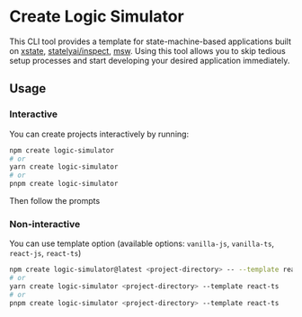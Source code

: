 # Create Logic Simulator

This CLI tool provides a template for state-machine-based applications built on [xstate](https://github.com/statelyai/xstate), [statelyai/inspect](https://github.com/statelyai/inspect), [msw](https://github.com/mswjs/msw). Using this tool allows you to skip tedious setup processes and start developing your desired application immediately.

## Usage

### Interactive

You can create projects interactively by running:

```bash
npm create logic-simulator
# or
yarn create logic-simulator
# or
pnpm create logic-simulator
```

Then follow the prompts

### Non-interactive

You can use template option (available options: `vanilla-js`, `vanilla-ts`, `react-js`, `react-ts`)

```bash
npm create logic-simulator@latest <project-directory> -- --template react-ts
# or
yarn create logic-simulator <project-directory> --template react-ts
# or
pnpm create logic-simulator <project-directory> --template react-ts
```
